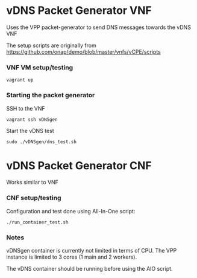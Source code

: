 # vDNS Packet Generator VNF

Uses the VPP packet-generator to send DNS messages towards the vDNS VNF

The setup scripts are originally from https://github.com/onap/demo/blob/master/vnfs/vCPE/scripts

### VNF VM setup/testing

`vagrant up`

### Starting the packet generator

SSH to the VNF

`vagrant ssh vDNSgen`

Start the vDNS test

`sudo ./vDNSgen/dns_test.sh`

# vDNS Packet Generator CNF

Works similar to VNF

### CNF setup/testing

Configuration and test done using All-In-One script:

`./run_container_test.sh`

### Notes

vDNSgen container is currently not limited in terms of CPU.
The VPP instance is limited to 3 cores (1 main and 2 workers).

The vDNS container should be running before using the AIO script. 
